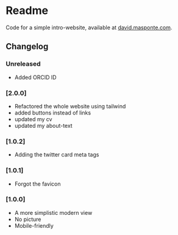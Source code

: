 # Readme

Code for a simple intro-website, available at [david.masponte.com](http://david.masponte.com/).

## Changelog

### Unreleased

* Added ORCID ID

### [2.0.0]

* Refactored the whole website using tailwind
* added buttons instead of links
* updated my cv
* updated my about-text

### [1.0.2]

* Adding the twitter card meta tags

### [1.0.1]

* Forgot the favicon

### [1.0.0]

* A more simplistic modern view
* No picture
* Mobile-friendly
